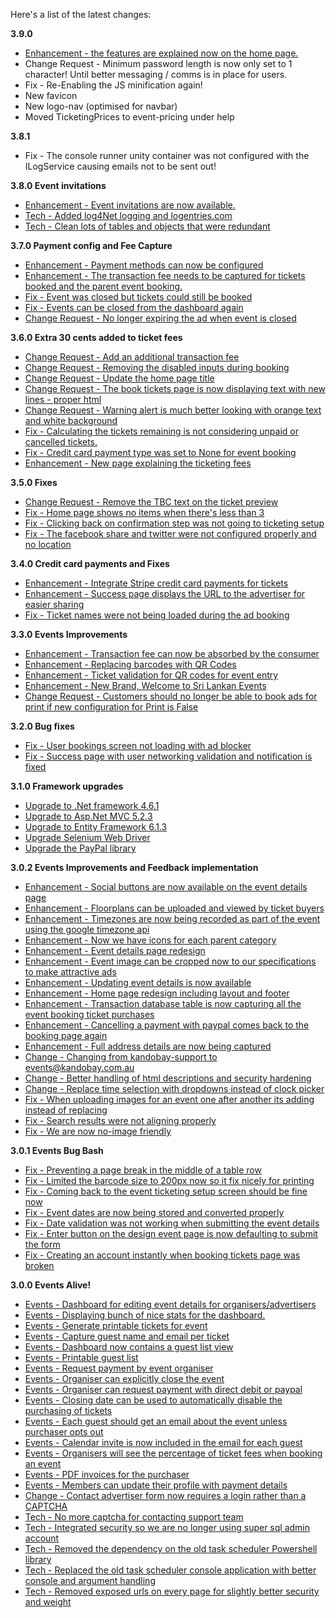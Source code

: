 Here's a list of the latest changes:

**3.9.0**

- [Enhancement - the features are explained now on the home page.](https://trello.com/c/k2Z0o7v2/470-create-product-offering-content-for-home)
- Change Request - Minimum password length is now only set to 1 character! Until better messaging / comms is in place for users.
- Fix - Re-Enabling the JS minification again!
- New favicon
- New logo-nav (optimised for navbar)
- Moved TicketingPrices to event-pricing under help


**3.8.1**

- Fix - The console runner unity container was not configured with the ILogService causing emails not to be sent out!

**3.8.0 Event invitations**

- [Enhancement - Event invitations are now available.](https://trello.com/c/rZ4Qfe4B/474-event-invitations-invitations-using-the-user-networking)
- [Tech - Added log4Net logging and logentries.com](https://trello.com/c/7RTbKAIz/333-review-logging-infrastructure-and-logentries-com)
- [Tech - Clean lots of tables and objects that were redundant](https://trello.com/c/GQVcsLon/128-clean-databases-and-remove-unused-objects)

**3.7.0 Payment config and Fee Capture**

- [Enhancement - Payment methods can now be configured](https://trello.com/c/dV698u68/461-events-make-payment-methods-optional)
- [Enhancement - The transaction fee needs to be captured for tickets booked and the parent event booking.](https://trello.com/c/QcFBGDZO/462-the-transaction-fee-needs-to-be-captured-for-tickets-booked-and-the-parent-event-booking)
- [Fix - Event was closed but tickets could still be booked](https://trello.com/c/2UyfhWrn/463-the-event-was-closed-but-tickets-could-still-be-booked)
- [Fix - Events can be closed from the dashboard again](https://trello.com/c/PohF9zHJ/464-closing-an-event-was-throwing-an-error-when-attaching-to-the-db-model)
- [Change Request - No longer expiring the ad when event is closed](https://trello.com/c/LC27lgu4/465-do-not-expire-the-ad-when-closing-event-ticket-purchases)

**3.6.0 Extra 30 cents added to ticket fees**

- [Change Request - Add an additional transaction fee](https://trello.com/c/yG9gsR9U/453-add-30-cents-to-the-transaction-fee)
- [Change Request - Removing the disabled inputs during booking](https://trello.com/c/RaS0abV1/443-the-default-guest-full-name-and-email-extra-fields-shouldn-t-be-displayed-as-disabled-input-tags)
- [Change Request - Update the home page title](https://trello.com/c/uQeTid2d/451-change-the-title-for-kandobay)
- [Change Request - The book tickets page is now displaying text with new lines - proper html](https://trello.com/c/qLAT3poS/450-the-book-tickets-page-could-display-html)
- [Change Request - Warning alert is much better looking with orange text and white background](https://trello.com/c/QlQO9RGy/452-the-warning-colour-in-kandobay-needs-to-be-a-little-lighter-and-friendlier-with-blue-links)
- [Fix - Calculating the tickets remaining is not considering unpaid or cancelled tickets.](https://trello.com/c/UllWDORn/441-calculating-the-tickets-remaining-is-not-considering-unpaid-or-cancelled-tickets)
- [Fix - Credit card payment type was set to None for event booking](https://trello.com/c/T5ROAAoX/454-event-booking-was-not-storing-credit-card-as-the-payment-type)
- [Enhancement - New page explaining the ticketing fees](https://trello.com/c/gEnSOpl6/455-add-a-help-screen-explaining-the-ticketing-fees)

**3.5.0 Fixes**

- [Change Request - Remove the TBC text on the ticket preview](https://trello.com/c/ehyOjnf4/448-remove-ticket-id-tbc)
- [Fix - Home page shows no items when there's less than 3](https://trello.com/c/UwAKylLR/446-kandobay-whats-new-items-is-empty)
- [Fix - Clicking back on confirmation step was not going to ticketing setup](https://trello.com/c/8L1Jx5XW/444-clicking-back-on-final-step-goes-to-event-detail-instead-of-event-ticketing)
- [Fix - The facebook share and twitter were not configured properly and no location](https://trello.com/c/kSPUvTnn/447-fix-the-twitter-sharing-and-facebook-sharing)

**3.4.0 Credit card payments and Fixes**

- [Enhancement - Integrate Stripe credit card payments for tickets](https://trello.com/c/COALP2bw/334-events-credit-card-payment-integration-stripe)
- [Enhancement - Success page displays the URL to the advertiser for easier sharing](https://trello.com/c/3A9qryVw/439-on-booking-success-page-we-should-display-the-url-so-it-can-be-shared-easier)
- [Fix - Ticket names were not being loaded during the ad booking](https://trello.com/c/kIjY6teN/429-ticket-information-is-not-being-saved-in-the-session)

**3.3.0 Events Improvements**

- [Enhancement - Transaction fee can now be absorbed by the consumer](https://trello.com/c/wVlRodlK/419-transaction-fee-to-be-absorbing-by-ticket-purchasers-and-automatically-set)
- [Enhancement - Replacing barcodes with QR Codes](https://trello.com/c/NmZv041t/424-qr-code-and-change-the-ticket-display)
- [Enhancement - Ticket validation for QR codes for event entry](https://trello.com/c/SxWNpvKQ/421-ticket-validator-at-the-entry)
- [Enhancement - New Brand, Welcome to Sri Lankan Events](https://trello.com/c/BZhUGkZR/407-on-boarding-the-sri-lanka-events-branding)
- [Change Request - Customers should no longer be able to book ads for print if new configuration for Print is False](https://trello.com/c/jse03IDF/428-customer-should-no-longer-be-able-to-recycle-ads-to-go-print-again)

**3.2.0 Bug fixes**

- [Fix - User bookings screen not loading with ad blocker](https://trello.com/c/jpebouSD/417-cannot-load-user-bookings-screen-using-chrome)
- [Fix - Success page with user networking validation and notification is fixed](https://trello.com/c/39onStno/390-booking-success-screen-validation-for-user-network)

**3.1.0 Framework upgrades**

- [Upgrade to .Net framework 4.6.1](https://trello.com/c/HIvGM3im/414-upgrade-to-net-framework-4-6)
- [Upgrade to Asp.Net MVC 5.2.3](https://trello.com/c/En4Z23rh/413-upgrade-to-mvc-5)
- [Upgrade to Entity Framework 6.1.3](https://trello.com/c/Z8k2HMfS/416-upgrade-entity-framework-to-version-6-1-3)
- [Upgrade Selenium Web Driver](https://trello.com/c/H3Nzs6t4/412-update-selenium-web-driver)
- [Upgrade the PayPal library](https://trello.com/c/Sdc9OpZe/415-upgrade-paypal-sdk)

**3.0.2 Events Improvements and Feedback implementation**

- [Enhancement - Social buttons are now available on the event details page](https://trello.com/c/JpIUpRf3/387-events-social-network-integration-to-share-the-even-with-friends)
- [Enhancement - Floorplans can be uploaded and viewed by ticket buyers](https://trello.com/c/Vu8C25zU/399-upload-floor-plan-for-ticketing-management-booking-page-and-event-dashboard)
- [Enhancement - Timezones are now being recorded as part of the event using the google timezone api](https://trello.com/c/t36EeUrZ/374-event-dates-should-be-considering-timezones)
- [Enhancement - Now we have icons for each parent category](https://trello.com/c/Og378p0U/405-category-icons-so-they-can-be-used-on-the-home-page-and-no-image-ads)
- [Enhancement - Event details page redesign](https://trello.com/c/h7Kedb0G/378-event-details-page-redesign)
- [Enhancement - Event image can be cropped now to our specifications to make attractive ads](https://trello.com/c/14nMRlUv/404-event-event-ad-needs-specific-sizing-to-suit-the-event-page-redesign)
- [Enhancement - Updating event details is now available](https://trello.com/c/WTutmyLD/371-editing-event-details-needs-to-be-separate-from-regular-ads)
- [Enhancement - Home page redesign including layout and footer](https://trello.com/c/6D8gYRo1/379-home-page-redesign)
- [Enhancement - Transaction database table is now capturing all the event booking ticket purchases](https://trello.com/c/KjmmimJD/367-events-capture-transaction-for-ticket-purchases)
- [Enhancement - Cancelling a payment with paypal comes back to the booking page again](https://trello.com/c/gRqIbgFW/397-events-display-ticket-purchase-cancellation-screen-for-user-when-cancelling-payment-with-paypal)
- [Enhancement - Full address details are now being captured](https://trello.com/c/JCBXK4ox/410-capture-full-address-all-lines-from-google-maps-instead-of-just-one-line)
- [Change - Changing from kandobay-support to events@kandobay.com.au](https://trello.com/c/ffaXj1Hf/384-email-sender-kandobay-support-is-not-a-nice-name)
- [Change - Better handling of html descriptions and security hardening](https://trello.com/c/TcP5tbER/366-description-vs-html-description)
- [Change - Replace time selection with dropdowns instead of clock picker](https://trello.com/c/5zFnJ7zj/400-replace-time-selection-with-dropdowns-instead-of-clock-picker)
- [Fix - When uploading images for an event one after another its adding instead of replacing](https://trello.com/c/TzKE2WCd/406-when-uploading-multiple-event-images-they-keep-adding-instead-of-replacing)
- [Fix - Search results were not aligning properly](https://trello.com/c/MbGVb0Y9/393-images-not-aligned-for-search-results)
- [Fix - We are now no-image friendly](https://trello.com/c/43WZLOTD/370-handle-no-images)

**3.0.1 Events Bug Bash**

- [Fix - Preventing a page break in the middle of a table row](https://trello.com/c/tfbX3lRZ/380-large-guest-list-pdf-does-not-render-well-for-printing-when-the-data-overflows-to-next-page)
- [Fix - Limited the barcode size to 200px now so it fix nicely for printing](https://trello.com/c/tt3RnjWa/385-ticket-barcode-is-too-big-in-the-ticket-printing)
- [Fix - Coming back to the event ticketing setup screen should be fine now](https://trello.com/c/EIH2XS43/388-error-eventticketfield-is-not-defined-when-coming-back-to-the-ticketing-setup-screen)
- [Fix - Event dates are now being stored and converted properly](https://trello.com/c/2WBf3PCu/389-event-dates-are-being-converted-to-utc-in-mongo-database-we-should-be-storing-both-utc-and-server-date)
- [Fix - Date validation was not working when submitting the event details](https://trello.com/c/8F3uKga4/373-date-validation-doesn-t-seem-to-be-working-when-designing-an-event)
- [Fix - Enter button on the design event page is now defaulting to submit the form](https://trello.com/c/G6L2cmHl/368-enter-button-on-design-event-page-is-screwed-up-when-submitting-form)
- [Fix - Creating an account instantly when booking tickets page was broken](https://trello.com/c/2mxsZ7Na/383-creating-an-account-on-book-tickets-page-throws-an-error-existing-logged-in-users-are-fine)

**3.0.0 Events Alive!**

- [Events - Dashboard for editing event details for organisers/advertisers](https://trello.com/c/OdYvdLcx/340-events-event-dashboard-page-ability-to-change-and-add-tickets)
- [Events - Displaying bunch of nice stats for the dashboard.](https://trello.com/c/IvOYgBxu/343-events-event-dashboard-page-should-contain-information-on-all-sold-tickets-and-pricing-summary)
- [Events - Generate printable tickets for event](https://trello.com/c/O3n6hIJt/336-events-generate-tickets-for-event-booking)
- [Events - Capture guest name and email per ticket](https://trello.com/c/nEm83hZT/341-events-ability-to-specify-guests-details-per-ticket-e-g-email-name)
- [Events - Dashboard now contains a guest list view](https://trello.com/c/Ia6Od3Wz/347-events-guest-list-in-events-dashboard)
- [Events - Printable guest list](https://trello.com/c/qw6tccjV/346-events-printable-guest-list)
- [Events - Request payment by event organiser](https://trello.com/c/RQTzQxoe/344-events-organiser-needs-ability-to-request-payment-for-all-the-ticket-fees)
- [Events - Organiser can explicitly close the event](https://trello.com/c/Yifd04gX/360-events-close-event-so-no-more-tickets-can-be-booked-and-payment-can-be-requested)
- [Events - Organiser can request payment with direct debit or paypal](https://trello.com/c/1Y6sOeyG/345-events-organiser-needs-to-specify-bank-details-when-requesting-payment-or-paypal-email)
- [Events - Closing date can be used to automatically disable the purchasing of tickets](https://trello.com/c/eSGhQT1Q/363-allow-the-event-organiser-to-setup-a-closing-date-for-tickets)
- [Events - Each guest should get an email about the event unless purchaser opts out](https://trello.com/c/rWz5XKOv/365-each-guest-should-receive-an-email-for-the-event)
- [Events - Calendar invite is now included in the email for each guest](https://trello.com/c/OFOT0BBd/324-add-calendar-invite-for-each-guest)
- [Events - Organisers will see the percentage of ticket fees when booking an event](https://trello.com/c/4v8Ty9q0/364-events-specify-the-charging-fee-on-the-event-ticketing-setup-booking-page)
- [Events - PDF invoices for the purchaser](https://trello.com/c/N5YQvAjm/348-events-pdf-invoice-for-the-purchaser)
- [Events - Members can update their profile with payment details](https://trello.com/c/5jfeFNQ7/362-user-ability-to-update-their-profile-with-payment-details)
- [Change - Contact advertiser form now requires a login rather than a CAPTCHA](https://trello.com/c/5bxvSRBU/329-contact-advertiser-with-a-login-only-little-counter-intuitive-but-beats-the-captcha-usage-and-more-secure)
- [Tech - No more captcha for contacting support team](https://trello.com/c/BBLPYpTa/331-remove-the-captcha-from-the-contact-us-page-no-need)
- [Tech - Integrated security so we are no longer using super sql admin account](https://trello.com/c/pJOw5IIl/325-all-the-connection-strings-to-be-integrated-security)
- [Tech - Removed the dependency on the old task scheduler Powershell library](https://trello.com/c/FnvaUjRX/327-setup-the-deployment-to-use-the-new-create-scheduled-task-step-to-remove-dependency-on-the-powershell-modules)
- [Tech - Replaced the old task scheduler console application with better console and argument handling](https://trello.com/c/GgVokvAZ/326-replace-task-scheduler-with-bc-exe)
- [Tech - Removed exposed urls on every page for slightly better security and weight](https://trello.com/c/5zcQ1HrS/335-remove-exposed-urls-on-every-page)
